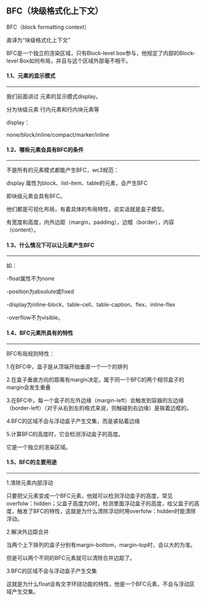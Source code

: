 ## BFC（块级格式化上下文）

BFC（block formatting context）

直译为“块级格式化上下文”

BFC是一个独立的渲染区域，只有Block-level box参与，他规定了内部的Block-level Box如何布局，并且与这个区域外部毫不相干。

#### 1.1、元素的显示模式

------

我们前面讲过 元素的显示模式display。

分为块级元素 行内元素和行内块元素等

display：

none/block/inline/compact/marker/inline

#### 1.2、哪些元素会具有BFC的条件

------

不是所有的元素模式都能产生BFC，wc3规范：

display 属性为block、list-item、table的元素，会产生BFC

即块级元素会具有BFC。

他们都是可视化布局，有着具体的布局特性，说实话就是盒子模型。

有宽度和高度，内外边距（margin，padding），边框（border），内容（content）。

#### 1.3、什么情况下可以让元素产生BFC

------

如：

-float属性不为none

-position为absolute或fixed

-display为inline-block、table-cell、table-caption、flex、inline-flex

-overflow不为visible。

#### 1.4、BFC元素所具有的特性

------

BFC布局规则特性：

1.在BFC中，盒子是从顶端开始垂直一个一个的排列

2.在盒子垂直方向的距离有margin决定。属于同一个BFC的两个相邻盒子的margin会发生重叠

3.在BFC中，每一个盒子的左外边缘（margin-left）会触发到容器的左边缘（border-left）（对于从右到左的格式来说，则触碰到右边缘）是挨着边框的。

4.BFC的区域不会与浮动盒子产生交集，而是紧贴着边缘

5.计算BFC的高度时，它会检测浮动盒子的高度。

它是一个独立的渲染区域。

#### 1.5、BFC的主要用途

------

1.清除元素内部浮动

只要把父元素变成一个BFC元素，他就可以检测浮动盒子的高度，常见overfolw：hidden；父盒子高度为0时，检测里面浮动盒子的高度，给父盒子的高度，触发了BFC的特性，这就是为什么清除浮动时用overfolw：hidden时能清除浮动。

2.解决外边距合并

当两个上下排列的盒子分别有margin-bottom，margin-top时，会以大的为准。

但是可以两个不同的BFC元素就可以清除合并边距了。

3.BFC的区域不会与浮动盒子产生交集

这就是为什么float会有文字环绕功能的特性，他是一个BFC元素，不会与浮动区域产生交集。

